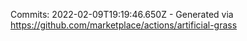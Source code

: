 Commits: 2022-02-09T19:19:46.650Z - Generated via https://github.com/marketplace/actions/artificial-grass
<br>
